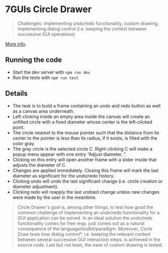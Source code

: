 # 7GUIs Circle Drawer

> Challenges: implementing undo/redo functionality, custom drawing, implementing dialog control (i.e. keeping the context between successive GUI operations)

[More info](https://github.com/eugenkiss/7guis/wiki#circle-drawer).

## Running the code

- Start the dev server with `npm run dev`
- Run the tests with `npm run test`


## Details

- The task is to build a frame containing an undo and redo button as well as a canvas area underneath.
- Left-clicking inside an empty area inside the canvas will create an unfilled circle with a fixed diameter whose center is the left-clicked point.
- The circle nearest to the mouse pointer such that the distance from its center to the pointer is less than its radius, if it exists, is filled with the color gray.
- The gray circle is the selected circle C. Right-clicking C will make a popup menu appear with one entry “Adjust diameter..”.
- Clicking on this entry will open another frame with a slider inside that adjusts the diameter of C.
- Changes are applied immediately. Closing this frame will mark the last diameter as significant for the undo/redo history.
- Clicking undo will undo the last significant change (i.e. circle creation or diameter adjustment).
- Clicking redo will reapply the last undoed change unless new changes were made by the user in the meantime.

> Circle Drawer's goal is, among other things, to test how good the common challenge of implementing an undo/redo functionality for a GUI application can be solved. In an ideal solution the undo/redo functionality comes for free resp. just comes out as a natural consequence of the language/toolkit/paradigm. Moreover, Circle Draw tests how dialog control*, i.e. keeping the relevant context between several successive GUI interaction steps, is achieved in the source code. Last but not least, the ease of custom drawing is tested.
